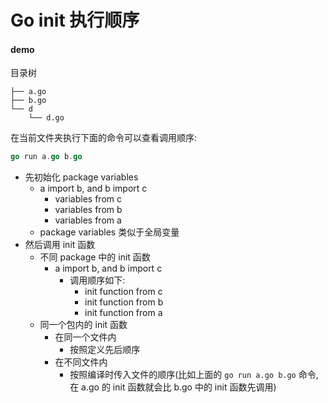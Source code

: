 # Go init 执行顺序

#### demo

目录树
```
├── a.go
├── b.go
└── d
    └── d.go
```

在当前文件夹执行下面的命令可以查看调用顺序:
```go
go run a.go b.go
```

- 先初始化 package variables
  - a import b, and b import c
    - variables from c
    - variables from b
    - variables from a
  - package variables 类似于全局变量
- 然后调用 init 函数
  - 不同 package 中的 init 函数
    - a import b, and b import c
      - 调用顺序如下:
        - init function from c
        - init function from b
        - init function from a
  - 同一个包内的 init 函数
    - 在同一个文件内
      - 按照定义先后顺序
    - 在不同文件内
      - 按照编译时传入文件的顺序(比如上面的 `go run a.go b.go` 命令, 在 a.go 的 init 函数就会比 b.go 中的 init 函数先调用)
